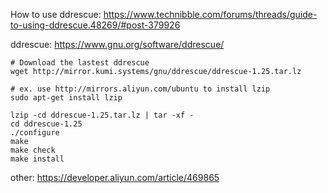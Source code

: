 How to use ddrescue:
https://www.technibble.com/forums/threads/guide-to-using-ddrescue.48269/#post-379926


ddrescue:
https://www.gnu.org/software/ddrescue/
```
# Download the lastest ddrescue
wget http://mirror.kumi.systems/gnu/ddrescue/ddrescue-1.25.tar.lz

# ex. use http://mirrors.aliyun.com/ubuntu to install lzip
sudo apt-get install lzip

lzip -cd ddrescue-1.25.tar.lz | tar -xf -
cd ddrescue-1.25
./configure
make
make check
make install
```

other:
https://developer.aliyun.com/article/469865
